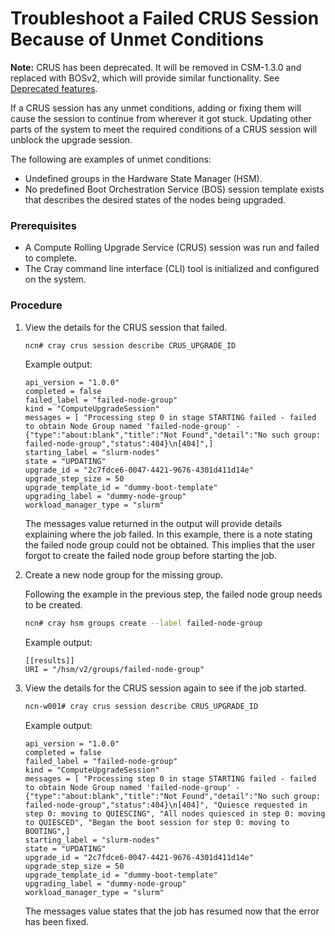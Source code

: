 # Troubleshoot a Failed CRUS Session Because of Unmet Conditions

**Note:** CRUS has been deprecated. It will be removed in CSM-1.3.0 and replaced with BOSv2, which will provide similar functionality. See
[Deprecated features](../../introduction/differences.md#deprecated_features).

If a CRUS session has any unmet conditions, adding or fixing them will cause the session to continue from wherever it got stuck. Updating other parts of the system to meet the required conditions of a CRUS session will unblock the upgrade session.

The following are examples of unmet conditions:

-   Undefined groups in the Hardware State Manager \(HSM\).
-   No predefined Boot Orchestration Service \(BOS\) session template exists that describes the desired states of the nodes being upgraded.


### Prerequisites

-   A Compute Rolling Upgrade Service \(CRUS\) session was run and failed to complete.
-   The Cray command line interface \(CLI\) tool is initialized and configured on the system.

### Procedure

1.  View the details for the CRUS session that failed.

    ```bash
    ncn# cray crus session describe CRUS_UPGRADE_ID
    ```

    Example output:

    ```
    api_version = "1.0.0"
    completed = false
    failed_label = "failed-node-group"
    kind = "ComputeUpgradeSession"
    messages = [ "Processing step 0 in stage STARTING failed - failed to obtain Node Group named 'failed-node-group' - {"type":"about:blank","title":"Not Found","detail":"No such group: failed-node-group","status":404}\n[404]",]
    starting_label = "slurm-nodes"
    state = "UPDATING"
    upgrade_id = "2c7fdce6-0047-4421-9676-4301d411d14e"
    upgrade_step_size = 50
    upgrade_template_id = "dummy-boot-template"
    upgrading_label = "dummy-node-group"
    workload_manager_type = "slurm"
    ```

    The messages value returned in the output will provide details explaining where the job failed. In this example, there is a note stating the failed node group could not be obtained. This implies that the user forgot to create the failed node group before starting the job.

2.  Create a new node group for the missing group.

    Following the example in the previous step, the failed node group needs to be created.

    ```bash
    ncn# cray hsm groups create --label failed-node-group
    ```

    Example output:

    ```
    [[results]]
    URI = "/hsm/v2/groups/failed-node-group"
    ```

3.  View the details for the CRUS session again to see if the job started.

    ```bash
    ncn-w001# cray crus session describe CRUS_UPGRADE_ID
    ```

    Example output:

    ```
    api_version = "1.0.0"
    completed = false
    failed_label = "failed-node-group"
    kind = "ComputeUpgradeSession"
    messages = [ "Processing step 0 in stage STARTING failed - failed to obtain Node Group named 'failed-node-group' - {"type":"about:blank","title":"Not Found","detail":"No such group: failed-node-group","status":404}\n[404]", "Quiesce requested in step 0: moving to QUIESCING", "All nodes quiesced in step 0: moving to QUIESCED", "Began the boot session for step 0: moving to BOOTING",]
    starting_label = "slurm-nodes"
    state = "UPDATING"
    upgrade_id = "2c7fdce6-0047-4421-9676-4301d411d14e"
    upgrade_step_size = 50
    upgrade_template_id = "dummy-boot-template"
    upgrading_label = "dummy-node-group"
    workload_manager_type = "slurm"
    ```

    The messages value states that the job has resumed now that the error has been fixed.

